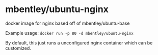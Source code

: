 mbentley/ubuntu-nginx
==================

docker image for nginx
based off of mbentley/ubuntu-base

Example usage:
`docker run -p 80 -d mbentley/ubuntu-nginx`

By default, this just runs a unconfigured nginx container which can be customized.
